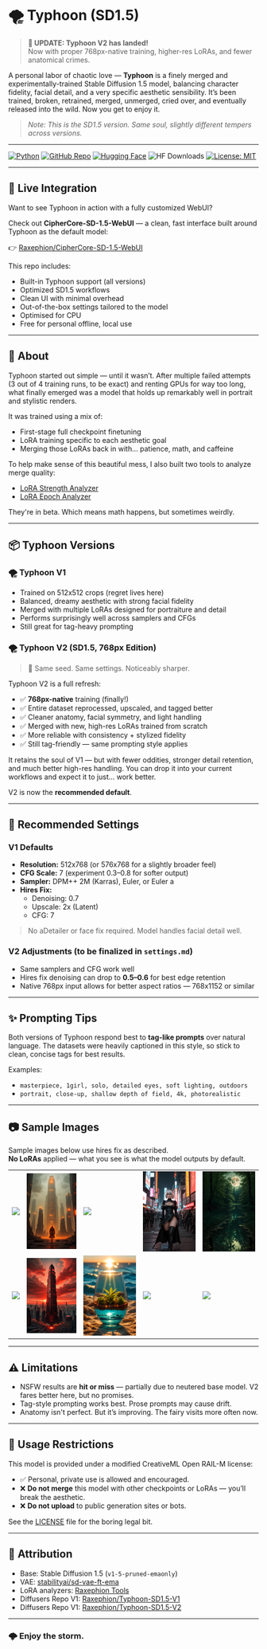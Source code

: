 # 🌪️ Typhoon (SD1.5)

> **📢 UPDATE: Typhoon V2 has landed!**  
> Now with proper 768px-native training, higher-res LoRAs, and fewer anatomical crimes.  

A personal labor of chaotic love — **Typhoon** is a finely merged and experimentally-trained Stable Diffusion 1.5 model, balancing character fidelity, facial detail, and a very specific aesthetic sensibility. It’s been trained, broken, retrained, merged, unmerged, cried over, and eventually released into the wild. Now you get to enjoy it.

> _Note: This is the SD1.5 version. Same soul, slightly different tempers across versions._

---

[![Python](https://img.shields.io/badge/Python-3.10+-blue?logo=python&logoColor=white)](https://www.python.org/)
[![GitHub Repo](https://img.shields.io/badge/GitHub-Raxephion/Typhoon--SD15--model-181717?logo=github)](https://github.com/Raxephion/Typhoon-SD15-model)
[![Hugging Face](https://img.shields.io/badge/HuggingFace-Raxephion/Typhoon--SD1.5--V1/V2-orange?logo=huggingface)](https://huggingface.co/Raxephion)
![HF Downloads](https://img.shields.io/badge/Downloads-100%2B-orange?logo=huggingface)
[![License: MIT](https://img.shields.io/badge/License-MIT-yellow.svg)](./LICENSE)

---

## 🧪 Live Integration

Want to see Typhoon in action with a fully customized WebUI?

Check out **CipherCore-SD-1.5-WebUI** — a clean, fast interface built around Typhoon as the default model:

👉 [Raxephion/CipherCore-SD-1.5-WebUI](https://github.com/Raxephion/CipherCore-SD-1.5-WebUI)

This repo includes:
- Built-in Typhoon support (all versions)
- Optimized SD1.5 workflows
- Clean UI with minimal overhead
- Out-of-the-box settings tailored to the model
- Optimised for CPU
- Free for personal offline, local use

---

## 🧠 About

Typhoon started out simple — until it wasn’t. After multiple failed attempts (3 out of 4 training runs, to be exact) and renting GPUs for way too long, what finally emerged was a model that holds up remarkably well in portrait and stylistic renders.

It was trained using a mix of:
- First-stage full checkpoint finetuning
- LoRA training specific to each aesthetic goal
- Merging those LoRAs back in with… patience, math, and caffeine

To help make sense of this beautiful mess, I also built two tools to analyze merge quality:

- [LoRA Strength Analyzer](https://github.com/Raxephion/loRA-Strength-Analyser)
- [LoRA Epoch Analyzer](https://github.com/Raxephion/loRA-Epoch-Analyser)

They're in beta. Which means math happens, but sometimes weirdly.

---

## 📦 Typhoon Versions

### 🌪️ Typhoon V1

- Trained on 512x512 crops (regret lives here)
- Balanced, dreamy aesthetic with strong facial fidelity
- Merged with multiple LoRAs designed for portraiture and detail
- Performs surprisingly well across samplers and CFGs
- Still great for tag-heavy prompting

### 🌪️ Typhoon V2 (SD1.5, 768px Edition)

> 📸 Same seed. Same settings. Noticeably sharper.

Typhoon V2 is a full refresh:
- ✅ **768px-native** training (finally!)
- ✅ Entire dataset reprocessed, upscaled, and tagged better
- ✅ Cleaner anatomy, facial symmetry, and light handling
- ✅ Merged with new, high-res LoRAs trained from scratch
- ✅ More reliable with consistency + stylized fidelity
- ✅ Still tag-friendly — same prompting style applies

It retains the soul of V1 — but with fewer oddities, stronger detail retention, and much better high-res handling. You can drop it into your current workflows and expect it to just… work better.

V2 is now the **recommended default**.

---

## 📐 Recommended Settings

### V1 Defaults
- **Resolution:** 512x768 (or 576x768 for a slightly broader feel)
- **CFG Scale:** 7 (experiment 0.3–0.8 for softer output)
- **Sampler:** DPM++ 2M (Karras), Euler, or Euler a
- **Hires Fix:**  
  - Denoising: 0.7  
  - Upscale: 2x (Latent)  
  - CFG: 7

> No aDetailer or face fix required. Model handles facial detail well.

### V2 Adjustments (to be finalized in `settings.md`)
- Same samplers and CFG work well
- Hires fix denoising can drop to **0.5–0.6** for best edge retention
- Native 768px input allows for better aspect ratios — 768x1152 or similar

---

## ✨ Prompting Tips

Both versions of Typhoon respond best to **tag-like prompts** over natural language. The datasets were heavily captioned in this style, so stick to clean, concise tags for best results.

Examples:
- `masterpiece, 1girl, solo, detailed eyes, soft lighting, outdoors`
- `portrait, close-up, shallow depth of field, 4k, photorealistic`

---

## 📷 Sample Images

Sample images below use hires fix as described.  
**No LoRAs** applied — what you see is what the model outputs by default.

<table> <tr> <td><img src="./images/00003.png" width="160"/></td> <td><img src="./images/00006.png" width="160"/></td> <td><img src="./images/00008.png" width="160"/></td> <td><img src="./images/00015.png" width="160"/></td> <td><img src="./images/00020.png" width="160"/></td> </tr> <tr> <td><img src="./images/00024.png" width="160"/></td> <td><img src="./images/00031.png" width="160"/></td> <td><img src="./images/00033.png" width="160"/></td> <td><img src="./images/00034.png" width="160"/></td> <td><img src="./images/00035.png" width="160"/></td> </tr> </table>

---

## ⚠️ Limitations

- NSFW results are **hit or miss** — partially due to neutered base model. V2 fares better here, but no promises.
- Tag-style prompting works best. Prose prompts may cause drift.
- Anatomy isn't perfect. But it’s improving. The fairy visits more often now.

---

## 🚫 Usage Restrictions

This model is provided under a modified CreativeML Open RAIL-M license:

- ✅ Personal, private use is allowed and encouraged.
- ❌ **Do not merge** this model with other checkpoints or LoRAs — you’ll break the aesthetic.
- ❌ **Do not upload** to public generation sites or bots.

See the [LICENSE](./LICENSE) file for the boring legal bit.

---

## 📍 Attribution

- Base: Stable Diffusion 1.5 (`v1-5-pruned-emaonly`)  
- VAE: [stabilityai/sd-vae-ft-ema](https://huggingface.co/stabilityai/sd-vae-ft-ema)  
- LoRA analyzers: [Raxephion Tools](https://github.com/Raxephion)  
- Diffusers Repo V1: [Raxephion/Typhoon-SD1.5-V1](https://huggingface.co/Raxephion/Typhoon-SD1.5-V1)
- Diffusers Repo V1: [Raxephion/Typhoon-SD1.5-V2](https://huggingface.co/Raxephion/Typhoon-SD15-V2)

---

### 🌩️ Enjoy the storm.
